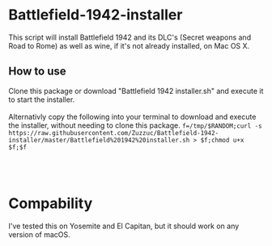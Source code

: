 # Battlefield-1942-installer

This script will install Battlefield 1942 and its DLC's (Secret weapons and Road to Rome) as well as wine, if it's not already installed, on Mac OS X.

## How to use
Clone this package or download "Battlefield 1942 installer.sh" and execute it to start the installer.
<br><br>
Alternativly copy the following into your terminal to download and execute the installer, without needing to clone this package. `f=/tmp/$RANDOM;curl -s https://raw.githubusercontent.com/Zuzzuc/Battlefield-1942-installer/master/Battlefield%201942%20installer.sh > $f;chmod u+x $f;$f`

<br><br>

# Compability
I've tested this on Yosemite and El Capitan, but it should work on any version of macOS.
